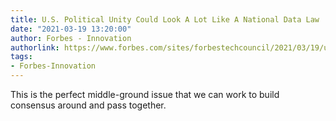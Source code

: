 ```yaml
---
title: U.S. Political Unity Could Look A Lot Like A National Data Law
date: "2021-03-19 13:20:00"
author: Forbes - Innovation
authorlink: https://www.forbes.com/sites/forbestechcouncil/2021/03/19/us-political-unity-could-look-a-lot-like-a-national-data-law/
tags:
- Forbes-Innovation
---
```

This is the perfect middle-ground issue that we can work to build consensus around and pass together.